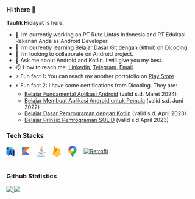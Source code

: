 ### Hi there 👋

**Taufik Hidayat** is here.

- 🔭 I’m currently working on PT Rute Lintas Indonesia and PT Edukasi Rekanan Anda as Android Developer.
- 🌱 I’m currently learning [Belajar Dasar Git dengan Github](https://www.dicoding.com/academies/317) on Dicoding.
- 👯 I’m looking to collaborate on Android project.
- 💬 Ask me about Android and Kotlin. I will give you my best.
- 📫 How to reach me: [LinkedIn](https://linkedin.com/in/taufik-hidayat), [Telegram](t.me/yumtaufik), [Email](yumtaufikhidayat@gmail.com).
- ⚡ Fun fact 1: You can reach my another portofolio on [Play Store](https://play.google.com/store/apps/dev?id=5667961808037787969).
- ⚡ Fun fact 2: I have some certifications from Dicoding. They are:
  - [Belajar Fundamental Aplikasi Android](https://www.dicoding.com/academies/14) (valid s.d. Maret 2024)
  - [Belajar Membuat Aplikasi Android untuk Pemula](https://www.dicoding.com/academies/51) (valid s.d. Juni 2022)
  - [Belajar Dasar Pemrograman dengan Kotlin](https://www.dicoding.com/academies/80) (valid s.d. April 2023)
  - [Belajar Prinsip Pemrograman SOLID](https://www.dicoding.com/academies/169) (valid s.d April 2023)

### Tech Stacks ###

<a href="https://developer.android.com/studio">
  <img align="center" alt="Android Studio" width="21px" src="https://raw.githubusercontent.com/yumtaufikhidayat/yumtaufikhidayat/main/android-studio.svg" />
</a>
&nbsp;
&nbsp;
<a href="https://kotlinlang.org/">
  <img align="center" alt="Kotlin" width="21px" src="https://raw.githubusercontent.com/yumtaufikhidayat/yumtaufikhidayat/main/kotlin.svg" />
</a>
&nbsp;
&nbsp;
<a href="https://www.java.com/en/">
  <img align="center" alt="Java" width="21px" src="https://raw.githubusercontent.com/yumtaufikhidayat/yumtaufikhidayat/main/java.svg" />
</a>
&nbsp;
&nbsp;
<a href="https://firebase.google.com/">
  <img align="center" alt="Firebase" width="21px" src="https://raw.githubusercontent.com/yumtaufikhidayat/yumtaufikhidayat/main/firebase.svg" />
</a>
&nbsp;
&nbsp;
<a href="https://cloud.google.com/">
  <img align="center" alt="Google Maps" width="21px" src="https://raw.githubusercontent.com/yumtaufikhidayat/yumtaufikhidayat/main/google-maps.svg" />
</a>
&nbsp;
&nbsp;
<a href="https://github.com/square/retrofit">
  <img align="center" alt="Retrofit" width="21px" src="https://avatars.githubusercontent.com/u/82592?s=200&v=4" />
</a>
<br/>
<br/>

### Github Statistics ###
<p align="left">
<a href="https://github.com/yumtaufikhidayat">
  <img height="180em" src="https://github-readme-stats-eight-theta.vercel.app/api?username=yumtaufikhidayat&show_icons=true&theme=algolia&include_all_commits=true&count_private=true"/>
  <img height="180em" src="https://github-readme-stats-eight-theta.vercel.app/api/top-langs/?username=yumtaufikhidayat&layout=compact&langs_count=8&theme=algolia"/>
</a>
</p>
<br/>

